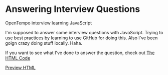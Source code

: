 Answering Interview Questions
=======

OpenTempo interview learning JavaScript

I'm supposed to answer some interview questions with JavaScript. Trying to use best practices by learning to use GitHub for doing this. Also I've been goign crazy doing stuff locally. Haha.

If you want to see what I've done to answer the question, check out
[The HTML Code](https://github.com/cherylmedley/otIntJS/blob/master/array%20practice.html)

[Preview HTML](http://htmlpreview.github.io/?https://github.com/cherylmedley/otIntJS/blob/master/array%20practice.html)
